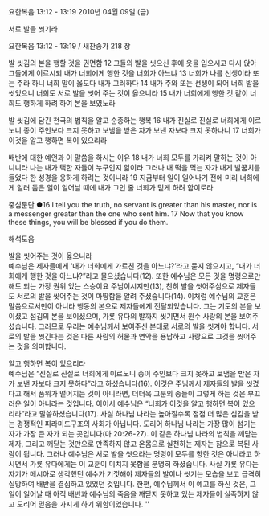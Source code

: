 요한복음 13:12 - 13:19 
2010년 04월 09일 (금)

서로 발을 씻기라



요한복음 13:12 - 13:19 / 새찬송가 218 장


발 씻김의 본을 행할 것을 권면함
12 그들의 발을 씻으신 후에 옷을 입으시고 다시 앉아 그들에게 이르시되 내가 너희에게 행한 것을 너희가 아느냐 13 너희가 나를 선생이라 또는 주라 하니 너희 말이 옳도다 내가 그러하다 14 내가 주와 또는 선생이 되어 너희 발을 씻었으니 너희도 서로 발을 씻어 주는 것이 옳으니라 15 내가 너희에게 행한 것 같이 너희도 행하게 하려 하여 본을 보였노라 

발 씻김에 담긴 천국의 법칙을 알고 순종하는 행복
16 내가 진실로 진실로 너희에게 이르노니 종이 주인보다 크지 못하고 보냄을 받은 자가 보낸 자보다 크지 못하나니 17 너희가 이것을 알고 행하면 복이 있으리라  

배반에 대한 예언과 이 말씀을 하시는 이유
18 내가 너희 모두를 가리켜 말하는 것이 아니니라 나는 내가 택한 자들이 누구인지 앎이라 그러나 내 떡을 먹는 자가 내게 발꿈치를 들었다 한 성경을 응하게 하려는 것이니라 19 지금부터 일이 일어나기 전에 미리 너희에게 일러 둠은 일이 일어날 때에 내가 그인 줄 너희가 믿게 하려 함이로라 

중심문단 ●16 I tell you the truth, no servant is greater than his master, nor is a messenger greater than the one who sent him. 17 Now that you know these things, you will be blessed if you do them.

해석도움





발을 씻어주는 것이 옳으니라  
예수님은 제자들에게 ‘내가 너희에게 가르친 것을 아느냐?’라고 묻지 않으시고, “내가 너희에게 행한 것을 아느냐?”라고 물으셨습니다(12). 또한 예수님은 모든 것을 명령으로만 해도 되는 가장 권위 있는 스승이요 주님이시지만(13), 친히 발을 씻어주심으로 제자들도 서로의 발을 씻어주는 것이 마땅함을 알려 주셨습니다(14). 이처럼 예수님의 교훈은 말씀으로서만이 아니라 행동의 본으로 제자들에게 전달되었습니다. 그는 기도의 본을 보이셨고 섬김의 본을 보이셨으며, 가룟 유다의 발까지 씻기면서 원수 사랑의 본을 보여주셨습니다. 그러므로 우리는 예수님께서 보여주신 본대로 서로의 발을 씻겨야 합니다. 서로의 발을 씻긴다는 것은 다른 사람의 허물과 연약을 용납하고 사랑으로 그것을 씻어주는 것을 의미합니다.  

알고 행하면 복이 있으리라  
예수님은 “진실로 진실로 너희에게 이르노니 종이 주인보다 크지 못하고 보냄을 받은 자가 보낸 자보다 크지 못하다”라고 하셨습니다(16). 이것은 주님께서 제자들의 발을 씻겼다고 해서 품위가 떨어지는 것이 아니라면, 더더욱 그분의 종들이 그렇게 하는 것은 부끄러운 일이 아니라는 것입니다. 이어서 예수님은 “너희가 이것을 알고 행하면 복이 있으리라”라고 말씀하셨습니다(17). 사실 하나님 나라는 높아질수록 점점 더 많은 섬김을 받는 경쟁적인 피라미드구조의 사회가 아닙니다. 도리어 하나님 나라는 가장 많이 섬기는 자가 가장 큰 자가 되는 곳입니다(마 20:26-27). 이 같은 하나님 나라의 법칙을 깨닫는 제자, 그리고 깨닫는 것만으로 만족하지 않고 온몸으로 실천하는 제자는 참으로 복된 사람이 됩니다. 그러나 예수님은 서로 발을 씻으라는 명령이 모두를 향한 것은 아니라고 하시면서 가룟 유다에게는 이 교훈이 미치지 못함을 분명히 하셨습니다. 사실 가룟 유다는 자기가 메시아로 생각했던 예수가 기껏해야 제자들의 발이나 씻기는 모습을 보고 급격히 실망하여 배반을 결심하고 있었던 것입니다. 한편, 예수님께서 이 예고를 하신 것은, 그 일이 일어날 때 아직 배반과 예수님의 죽음을 깨닫지 못하고 있는 제자들이 실족하지 않고 도리어 믿음을 가지게 하기 위함이었습니다. ''